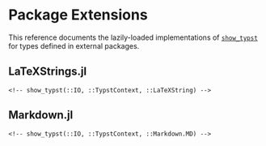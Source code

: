 
# Package Extensions

This reference documents the lazily-loaded implementations of
[`show_typst`](@ref) for types defined in external packages.

## LaTeXStrings.jl

<!-- """ -->
    <!-- show_typst(::IO, ::TypstContext, ::LaTeXString) -->

<!-- Print a raw text block in Typst format. -->

<!-- See also [`TypstContext`](@ref Typstry.TypstContext). -->

<!-- | Type          | Settings                                 | Parameters | -->
<!-- |:--------------|:-----------------------------------------|:-----------| -->
<!-- | `LaTeXString` | `:block`, `:depth`, `:mode`, `:tab_size` |            | -->
<!-- """ -->

## Markdown.jl

<!-- """ -->
    <!-- show_typst(::IO, ::TypstContext, ::Markdown.MD) -->

<!-- Print a raw text block in Typst format. -->

<!-- See also [`TypstContext`](@ref Typstry.TypstContext). -->

<!-- | Type          | Settings                                 | Parameters | -->
<!-- |:--------------|:-----------------------------------------|:-----------| -->
<!-- | `Markdown.MD` | `:block`, `:depth`, `:mode`, `:tab_size` |            | -->
<!-- """ -->
